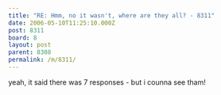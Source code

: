 ```yaml
---
title: "RE: Hmm, no it wasn't, where are they all? - 8311"
date: 2006-05-10T11:25:10.000Z
post: 8311
board: 8
layout: post
parent: 8308
permalink: /m/8311/
---
```

yeah, it said there was 7 responses - but i counna see tham!
